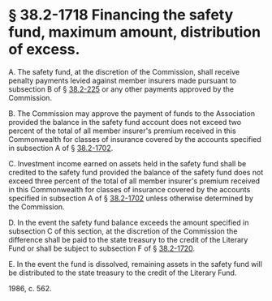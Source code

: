 # § 38.2-1718 Financing the safety fund, maximum amount, distribution of excess.

<p>A. The safety fund, at the discretion of the Commission, shall receive penalty payments levied against member insurers made pursuant to subsection B of § <a href='http://law.lis.virginia.gov/vacode/38.2-225/'>38.2-225</a> or any other payments approved by the Commission.</p><p>B. The Commission may approve the payment of funds to the Association provided the balance in the safety fund account does not exceed two percent of the total of all member insurer's premium received in this Commonwealth for classes of insurance covered by the accounts specified in subsection A of § <a href='http://law.lis.virginia.gov/vacode/38.2-1702/'>38.2-1702</a>.</p><p>C. Investment income earned on assets held in the safety fund shall be credited to the safety fund provided the balance of the safety fund does not exceed three percent of the total of all member insurer's premium received in this Commonwealth for classes of insurance covered by the accounts specified in subsection A of § <a href='http://law.lis.virginia.gov/vacode/38.2-1702/'>38.2-1702</a> unless otherwise determined by the Commission.</p><p>D. In the event the safety fund balance exceeds the amount specified in subsection C of this section, at the discretion of the Commission the difference shall be paid to the state treasury to the credit of the Literary Fund or shall be subject to subsection F of § <a href='http://law.lis.virginia.gov/vacode/38.2-1720/'>38.2-1720</a>.</p><p>E. In the event the fund is dissolved, remaining assets in the safety fund will be distributed to the state treasury to the credit of the Literary Fund.</p><p>1986, c. 562.</p>